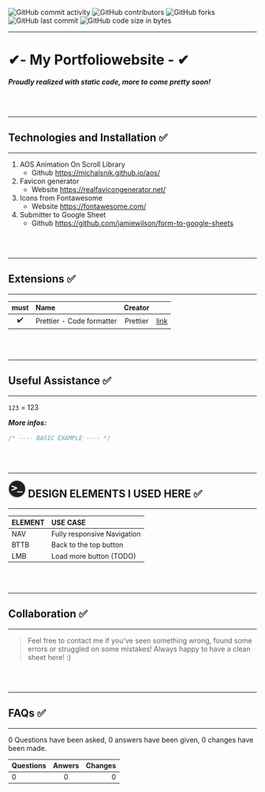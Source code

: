 ![GitHub commit activity](https://img.shields.io/github/commit-activity/m/Svendolin/MyPortfoliowebsite?style=for-the-badge) ![GitHub contributors](https://img.shields.io/github/contributors/svendolin/MyPortfoliowebsite?style=for-the-badge) ![GitHub forks](https://img.shields.io/github/forks/Svendolin/MyPortfoliowebsite?color=pink&style=for-the-badge) ![GitHub last commit](https://img.shields.io/github/last-commit/Svendolin/MyPortfoliowebsite?style=for-the-badge) ![GitHub code size in bytes](https://img.shields.io/github/languages/code-size/Svendolin/MyPortfoliowebsite?color=yellow&style=for-the-badge)


***

# ✔- My Portfoliowebsite - ✔

_**Proudly realized with static code, more to come pretty soon!**_
        


<br />
<br />

***
## Technologies and Installation ✅
***

1. AOS Animation On Scroll Library
    - Github https://michalsnik.github.io/aos/
2. Favicon generator 
    - Website https://realfavicongenerator.net/
3. Icons from Fontawesome
    - Website https://fontawesome.com/
4. Submitter to Google Sheet
    - Github https://github.com/jamiewilson/form-to-google-sheets

<br />
<br />

***
## Extensions ✅
***

| must | Name | Creator |  |
|:--:|:--------------|:-------------:|--------------:|
| ✔️ | Prettier - Code formatter | Prettier | [link](https://marketplace.visualstudio.com/items?itemName=esbenp.prettier-vscode) |



<br />
<br />

***
## Useful Assistance ✅
***
``123`` = 123

_**More infos:**_



```js
/* ---- BASIC EXAMPLE ---- */


```


<br />
<br />




***
<img align="left" alt="JavaScript" width="35px" src="https://raw.githubusercontent.com/github/explore/d92924b1d925bb134e308bd29c9de6c302ed3beb/topics/terminal/terminal.png" />

## &nbsp;DESIGN ELEMENTS I USED HERE ✅
***

| ELEMENT | USE CASE | 
|:--------------| :--------------|
| NAV | Fully responsive Navigation |
| BTTB | Back to the top button |
|LMB| Load more button (TODO)|



<br />
<br />


***
## Collaboration ✅
***
> Feel free to contact me if you've seen something wrong, found some errors or struggled on some mistakes! Always happy to have a clean sheet here! :)


<br />
<br />

***
## FAQs ✅
***
0 Questions have been asked, 0 answers have been given, 0 changes have been made.

| Questions | Anwers | Changes |
|:--------------|:-------------:|--------------:|
| 0 | 0 | 0 |


